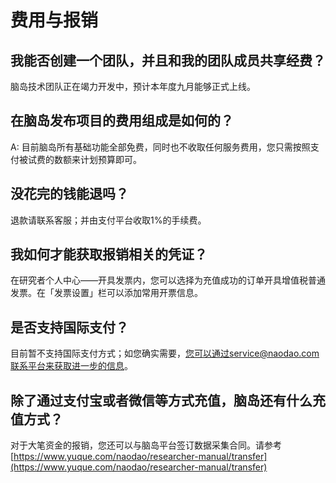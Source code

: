 # 费用与报销 <!-- {docsify-ignore-all} -->

## 我能否创建一个团队，并且和我的团队成员共享经费？
脑岛技术团队正在竭力开发中，预计本年度九月能够正式上线。

## 在脑岛发布项目的费用组成是如何的？
A: 目前脑岛所有基础功能全部免费，同时也不收取任何服务费用，您只需按照支付被试费的数额来计划预算即可。

## 没花完的钱能退吗？
退款请联系客服；并由支付平台收取1%的手续费。

## 我如何才能获取报销相关的凭证？
在研究者个人中心——开具发票内，您可以选择为充值成功的订单开具增值税普通发票。在「发票设置」栏可以添加常用开票信息。

## 是否支持国际支付？
目前暂不支持国际支付方式；如您确实需要，您可以通过service@naodao.com联系平台来获取进一步的信息。

## 除了通过支付宝或者微信等方式充值，脑岛还有什么充值方式？
对于大笔资金的报销，您还可以与脑岛平台签订数据采集合同。请参考[https://www.yuque.com/naodao/researcher-manual/transfer](https://www.yuque.com/naodao/researcher-manual/transfer)
